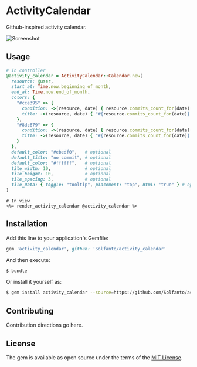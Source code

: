 # ActivityCalendar
Github-inspired activity calendar.

![Screenshot](https://raw.github.com/Solfanto/activity_calendar/master/Screenshot.png)

## Usage
```ruby
# In controller
@activity_calendar = ActivityCalendar::Calendar.new(
  resource: @user,
  start_at: Time.now.beginning_of_month,
  end_at: Time.now.end_of_month,
  colors: {
    "#cce395" => {
      condition: ->(resource, date) { resource.commits_count_for(date).between?(1, 99) },
      title: ->(resource, date) { "#{resource.commits_count_for(date)} commits" }
    },
    "#8dc679" => {
      condition: ->(resource, date) { resource.commits_count_for(date) >= 100 },
      title: ->(resource, date) { "#{resource.commits_count_for(date)} commits" }
    }
  },
  default_color: "#ebedf0",   # optional
  default_title: "no commit", # optional
  default_color: "#ffffff",   # optional
  tile_width: 10,             # optional
  tile_height: 10,            # optional
  tile_spacing: 3,            # optional
  tile_data: { toggle: "tooltip", placement: "top", html: "true" } # optional, compatible with Bootstrap by default
)
```

```erb
# In view
<%= render_activity_calendar @activity_calendar %>
```

## Installation
Add this line to your application's Gemfile:

```ruby
gem 'activity_calendar', github: 'Solfanto/activity_calendar'
```

And then execute:
```bash
$ bundle
```

Or install it yourself as:
```bash
$ gem install activity_calendar --source=https://github.com/Solfanto/activity_calendar.git
```

## Contributing
Contribution directions go here.

## License
The gem is available as open source under the terms of the [MIT License](https://opensource.org/licenses/MIT).
